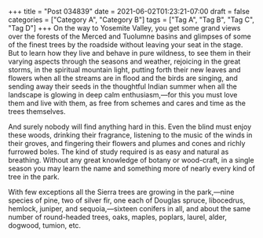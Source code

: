 +++
title = "Post 034839"
date = 2021-06-02T01:23:21-07:00
draft = false
categories = ["Category A", "Category B"]
tags = ["Tag A", "Tag B", "Tag C", "Tag D"]
+++
On the way to Yosemite Valley, you get some grand views over the forests of the Merced and Tuolumne basins and glimpses of some of the finest trees by the roadside without leaving your seat in the stage. But to learn how they live and behave in pure wildness, to see them in their varying aspects through the seasons and weather, rejoicing in the great storms, in the spiritual mountain light, putting forth their new leaves and flowers when all the streams are in flood and the birds are singing, and sending away their seeds in the thoughtful Indian summer when all the landscape is glowing in deep calm enthusiasm,—for this you must love them and live with them, as free from schemes and cares and time as the trees themselves.

And surely nobody will find anything hard in this. Even the blind must enjoy these woods, drinking their fragrance, listening to the music of the winds in their groves, and fingering their flowers and plumes and cones and richly furrowed boles. The kind of study required is as easy and natural as breathing. Without any great knowledge of botany or wood-craft, in a single season you may learn the name and something more of nearly every kind of tree in the park.

With few exceptions all the Sierra trees are growing in the park,—nine species of pine, two of silver fir, one each of Douglas spruce, libocedrus, hemlock, juniper, and sequoia,—sixteen conifers in all, and about the same number of round-headed trees, oaks, maples, poplars, laurel, alder, dogwood, tumion, etc.
